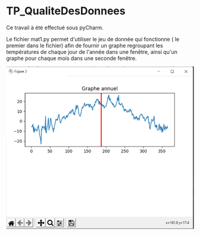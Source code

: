 # TP_QualiteDesDonnees

Ce travail à été effectué sous pyCharm.

Le fichier mat1.py permet d'utiliser le jeu de donnée qui fonctionne ( le premier dans le fichier) afin de fournir un graphe regroupant les températures de chaque jour de l'année dans une fenêtre, ainsi qu'un graphe pour chaque mois dans une seconde fenêtre.

![Alt text](https://github.com/FrancoisFr/TP_QualiteDesDonnees/blob/main/fichier/GrapheAnnuel.PNG?raw=true)



